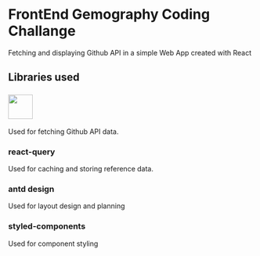 # FrontEnd Gemography Coding Challange

Fetching and displaying Github API in a simple Web App created with React


## Libraries used

### <img src="https://upload.wikimedia.org/wikipedia/commons/c/c8/Axios_logo_%282020%29.svg" alt="" width="50"/>
Used for fetching  Github API data.

### react-query

Used for caching and storing reference data.

### antd design

Used for layout design and planning

### styled-components

Used for component styling
